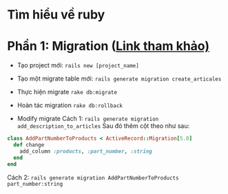 # Tìm hiểu về ruby

# Phần 1: Migration ([Link tham khảo)](http://guides.rubyonrails.org/active_record_migrations.html) 
* Tạo project mới: 
```	rails new [project_name] ```

* Tạo một migrate table mới:
``` rails generate migration create_articales ```

* Thực hiện migrate 
```rake db:migrate```

* Hoàn tác migration
```rake db:rollback```

* Modify migrate 
Cách 1:
``` rails generate migration add_description_to_articles ```
Sau đó thêm cột theo như sau:
```ruby
class AddPartNumberToProducts < ActiveRecord::Migration[5.0]
  def change
    add_column :products, :part_number, :string
  end
end
```
Cách 2: 
```rails generate migration AddPartNumberToProducts part_number:string```
